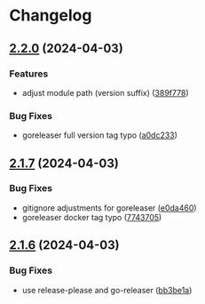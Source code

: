 # Changelog

## [2.2.0](https://github.com/ngergs/ingress/compare/v2.1.7...v2.2.0) (2024-04-03)


### Features

* adjust module path (version suffix) ([389f778](https://github.com/ngergs/ingress/commit/389f778ade540ab87d6b38afa4196b115979b891))


### Bug Fixes

* goreleaser full version tag typo ([a0dc233](https://github.com/ngergs/ingress/commit/a0dc2339f72904694ed0d7cc48c9868940d18457))

## [2.1.7](https://github.com/ngergs/ingress/compare/v2.1.6...v2.1.7) (2024-04-03)


### Bug Fixes

* gitignore adjustments for goreleaser ([e0da460](https://github.com/ngergs/ingress/commit/e0da46037cab9f822bf06a410ae109012ade3513))
* goreleaser docker tag typo ([7743705](https://github.com/ngergs/ingress/commit/7743705634f5394afd5465322c5bda4b26533b51))

## [2.1.6](https://github.com/ngergs/ingress/compare/v2.1.5...v2.1.6) (2024-04-03)


### Bug Fixes

* use release-please and go-releaser ([bb3be1a](https://github.com/ngergs/ingress/commit/bb3be1ad5d05ea42e70bc3ec42c0768a4e277219))
